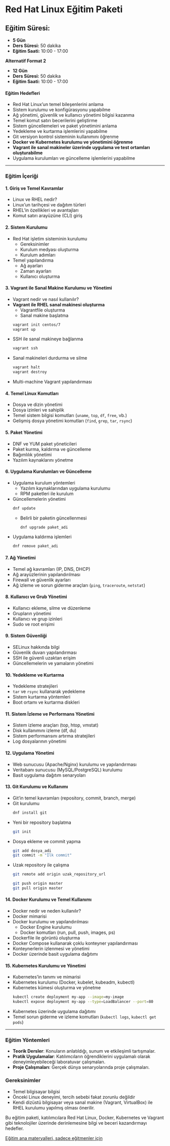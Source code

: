 # Red Hat Linux Eğitim Paketi

## Eğitim Süresi:

- **5 Gün**
- **Ders Süresi:** 50 dakika
- **Eğitim Saati:** 10:00 - 17:00

**Alternatif Format 2**

- **12 Gün**
- **Ders Süresi:** 50 dakika
- **Eğitim Saati:** 10:00 - 17:00

#### Eğitim Hedefleri

- Red Hat Linux’un temel bileşenlerini anlama
- Sistem kurulumu ve konfigürasyonu yapabilme
- Ağ yönetimi, güvenlik ve kullanıcı yönetimi bilgisi kazanma
- Temel komut satırı becerilerini geliştirme
- Sistem güncellemeleri ve paket yönetimini anlama
- Yedekleme ve kurtarma işlemlerini yapabilme
- Git versiyon kontrol sisteminin kullanımını öğrenme
- **Docker ve Kubernetes kurulumu ve yönetimini öğrenme**
- **Vagrant ile sanal makineler üzerinde uygulama ve test ortamları oluşturabilme**
- Uygulama kurulumları ve güncelleme işlemlerini yapabilme

---

### Eğitim İçeriği

#### 1. Giriş ve Temel Kavramlar

- Linux ve RHEL nedir?
- Linux’un tarihçesi ve dağıtım türleri
- RHEL’in özellikleri ve avantajları
- Komut satırı arayüzüne (CLI) giriş

#### 2. Sistem Kurulumu

- Red Hat işletim sisteminin kurulumu
  - Gereksinimler
  - Kurulum medyası oluşturma
  - Kurulum adımları
- Temel yapılandırma
  - Ağ ayarları
  - Zaman ayarları
  - Kullanıcı oluşturma

#### 3. Vagrant ile Sanal Makine Kurulumu ve Yönetimi

- Vagrant nedir ve nasıl kullanılır?
- **Vagrant ile RHEL sanal makinesi oluşturma**
    - Vagrantfile oluşturma
    - Sanal makine başlatma
    ```bash
    vagrant init centos/7
    vagrant up
    ```
- SSH ile sanal makineye bağlanma
    ```bash
    vagrant ssh
    ```
- Sanal makineleri durdurma ve silme
    ```bash
    vagrant halt
    vagrant destroy
    ```
- Multi-machine Vagrant yapılandırması

#### 4. Temel Linux Komutları

- Dosya ve dizin yönetimi
- Dosya izinleri ve sahiplik
- Temel sistem bilgisi komutları (`uname`, `top`, `df`, `free`, vb.)
- Gelişmiş dosya yönetimi komutları (`find`, `grep`, `tar`, `rsync`)

#### 5. Paket Yönetimi

- DNF ve YUM paket yöneticileri
- Paket kurma, kaldırma ve güncelleme
- Bağımlılık yönetimi
- Yazılım kaynaklarını yönetme

#### 6. Uygulama Kurulumları ve Güncelleme

- Uygulama kurulum yöntemleri
  - Yazılım kaynaklarından uygulama kurulumu
  - RPM paketleri ile kurulum
- Güncellemelerin yönetimi
    ```bash
    dnf update
    ```
  - Belirli bir paketin güncellenmesi
    ```bash
    dnf upgrade paket_adi
    ```
- Uygulama kaldırma işlemleri
    ```bash
    dnf remove paket_adi
    ```

#### 7. Ağ Yönetimi

- Temel ağ kavramları (IP, DNS, DHCP)
- Ağ arayüzlerinin yapılandırılması
- Firewall ve güvenlik ayarları
- Ağ izleme ve sorun giderme araçları (`ping`, `traceroute`, `netstat`)

#### 8. Kullanıcı ve Grub Yönetimi

- Kullanıcı ekleme, silme ve düzenleme
- Grupların yönetimi
- Kullanıcı ve grup izinleri
- Sudo ve root erişimi

#### 9. Sistem Güvenliği

- SELinux hakkında bilgi
- Güvenlik duvarı yapılandırması
- SSH ile güvenli uzaktan erişim
- Güncellemelerin ve yamaların yönetimi

#### 10. Yedekleme ve Kurtarma

- Yedekleme stratejileri
- `tar` ve `rsync` kullanarak yedekleme
- Sistem kurtarma yöntemleri
- Boot ortamı ve kurtarma diskleri

#### 11. Sistem İzleme ve Performans Yönetimi

- Sistem izleme araçları (top, htop, vmstat)
- Disk kullanımını izleme (df, du)
- Sistem performansını artırma stratejileri
- Log dosyalarının yönetimi

#### 12. Uygulama Yönetimi

- Web sunucusu (Apache/Nginx) kurulumu ve yapılandırması
- Veritabanı sunucusu (MySQL/PostgreSQL) kurulumu
- Basit uygulama dağıtım senaryoları

#### 13. Git Kurulumu ve Kullanımı

- Git’in temel kavramları (repository, commit, branch, merge)
- Git kurulumu
    ```bash
    dnf install git
    ```
- Yeni bir repository başlatma
    ```bash
    git init
    ```
- Dosya ekleme ve commit yapma
    ```bash
    git add dosya_adi
    git commit -m "İlk commit"
    ```
- Uzak repository ile çalışma
    ```bash
    git remote add origin uzak_repository_url
    ```
    ```bash
    git push origin master
    git pull origin master
    ```

#### 14. Docker Kurulumu ve Temel Kullanımı

- Docker nedir ve neden kullanılır?
- Docker mimarisi
- Docker kurulumu ve yapılandırılması
  - Docker Engine kurulumu
  - Docker komutları (run, pull, push, images, ps)
- Dockerfile ile görüntü oluşturma
- Docker Compose kullanarak çoklu konteyner yapılandırması
- Konteynerlerin izlenmesi ve yönetimi
- Docker üzerinde basit uygulama dağıtımı

#### 15. Kubernetes Kurulumu ve Yönetimi

- Kubernetes’in tanımı ve mimarisi
- Kubernetes kurulumu (Docker, kubelet, kubeadm, kubectl)
- Kubernetes kümesi oluşturma ve yönetme
    ```bash
    kubectl create deployment my-app --image=my-image
    kubectl expose deployment my-app --type=LoadBalancer --port=80
    ```
- Kubernetes üzerinde uygulama dağıtımı
- Temel sorun giderme ve izleme komutları (`kubectl logs`, `kubectl get pods`)

---

### Eğitim Yöntemleri

- **Teorik Dersler**: Konuların anlatıldığı, sunum ve etkileşimli tartışmalar.
- **Pratik Uygulamalar**: Katılımcıların öğrendiklerini uygulamalı olarak deneyimleyebileceği laboratuvar çalışmaları.
- **Proje Çalışmaları**: Gerçek dünya senaryolarında proje çalışmaları.

### Gereksinimler

- Temel bilgisayar bilgisi
- Önceki Linux deneyimi, tercih sebebi fakat zorunlu değildir
- Kendi dizüstü bilgisayar veya sanal makine (Vagrant, VirtualBox) ile RHEL kurulumu yapılmış olması önerilir.

Bu eğitim paketi, katılımcılara Red Hat Linux, Docker, Kubernetes ve Vagrant gibi teknolojiler üzerinde derinlemesine bilgi ve beceri kazandırmayı hedefler.

[Eğitim ana materyalleri, sadece eğitmenler için](https://github.com/TuncerKARAARSLAN-VB/training-kit-red-hat-server-ve-sanallastirma)
